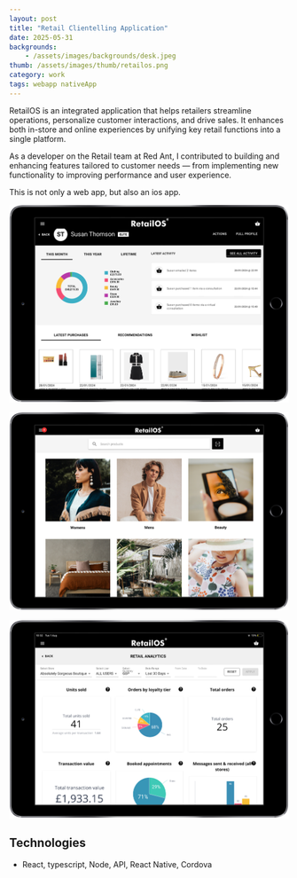 ```yaml
---
layout: post
title: "Retail Clientelling Application"
date: 2025-05-31
backgrounds:
    - /assets/images/backgrounds/desk.jpeg
thumb: /assets/images/thumb/retailos.png
category: work
tags: webapp nativeApp
---
```


RetailOS is an integrated application that helps retailers streamline operations, personalize customer interactions, and drive sales. It enhances both in-store and online experiences by unifying key retail functions into a single platform.

As a developer on the Retail team at Red Ant, I contributed to building and enhancing features tailored to customer needs — from implementing new functionality to improving performance and user experience.

This is not only a web app, but also an ios app.

![Reatilos App](/assets/images/blog/retailos.png)

![Reatilos App](/assets/images/blog/retailos2.png)

![Reatilos App](/assets/images/blog/retailos3.png)



## Technologies
- React, typescript, Node, API, React Native, Cordova